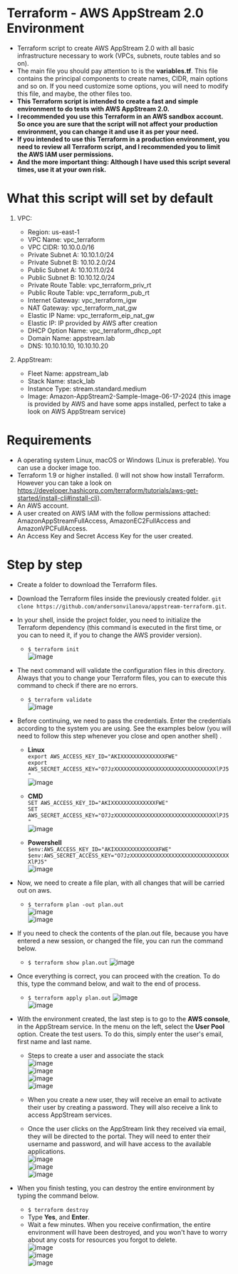 # Terraform - AWS AppStream 2.0 Environment
- Terraform script to create AWS AppStream 2.0 with all basic infrastructure necessary to work (VPCs, subnets, route tables and so on).  
- The main file you should pay attention to is the **variables.tf**. This file contains the principal components to create names, CIDR, main options and so on. If you need customize some options, you will need to modify this file, and maybe, the other files too.
- **This Terraform script is intended to create a fast and simple environment to do tests with AWS AppStream 2.0.**  
- **I recommended you use this Terraform in an AWS sandbox account. So once you are sure that the script will not affect your production environment, you can change it and use it as per your need.**
- **If you intended to use this Terraform in a production environment, you need to review all Terraform script, and I recommended you to limit the AWS IAM user permissions.**
- **And the more important thing: Although I have used this script several times, use it at your own risk.**  

# What this script will set by default  

1. VPC:
   - Region: us-east-1
   - VPC Name: vpc_terraform
   - VPC CIDR: 10.10.0.0/16
   - Private Subnet A: 10.10.1.0/24
   - Private Subnet B: 10.10.2.0/24
   - Public Subnet A: 10.10.11.0/24
   - Public Subnet B: 10.10.12.0/24
   - Private Route Table: vpc_terraform_priv_rt
   - Public Route Table: vpc_terraform_pub_rt
   - Internet Gateway: vpc_terraform_igw
   - NAT Gateway: vpc_terraform_nat_gw
   - Elastic IP Name: vpc_terraform_eip_nat_gw
   - Elastic IP: IP provided by AWS after creation
   - DHCP Option Name: vpc_terraform_dhcp_opt
   - Domain Name: appstream.lab
   - DNS: 10.10.10.10, 10.10.10.20
     
2. AppStream: 
   - Fleet Name: appstream_lab
   - Stack Name: stack_lab
   - Instance Type: stream.standard.medium
   - Image: Amazon-AppStream2-Sample-Image-06-17-2024 (this image is provided by AWS and have some apps installed, perfect to take a look on AWS AppStream service)
  
# Requirements
   - A operating system Linux, macOS or Windows (Linux is preferable). You can use a docker image too.
   - Terraform 1.9 or higher installed. (I will not show how install Terraform. However you can take a look on https://developer.hashicorp.com/terraform/tutorials/aws-get-started/install-cli#install-cli).
   - An AWS account.
   - A user created on AWS IAM with the follow permissions attached: AmazonAppStreamFullAccess, AmazonEC2FullAccess and AmazonVPCFullAccess.
   - An Access Key and Secret Access Key for the user created.

# Step by step
   - Create a folder to download the Terraform files.
   - Download the Terraform files inside the previously created folder. ```git clone https://github.com/andersonvilanova/appstream-terraform.git```.
   - In your shell, inside the project folder, you need to initialize the Terraform dependency (this command is executed in the first time, or you can to need it, if you to change the AWS provider version).  
     - ```$ terraform init```  
        ![image](https://github.com/user-attachments/assets/711f699a-1d36-4097-8bec-91df3d81ebc0)  
  
   - The next command will validate the configuration files in this directory. Always that you to change your Terraform files, you can to execute this command to check if there are no errors. 
     - ```$ terraform validate```  
        ![image](https://github.com/user-attachments/assets/3e606a6e-fb9e-4796-afee-c9598407aabf)  

   - Before continuing, we need to pass the credentials. Enter the credentials according to the system you are using. See the examples below (you will need to follow this step whenever you close and open another shell) .  
      - **Linux**  
        ```export AWS_ACCESS_KEY_ID="AKIXXXXXXXXXXXXXXFWE"```  
        ```export AWS_SECRET_ACCESS_KEY="O7JzXXXXXXXXXXXXXXXXXXXXXXXXXXXXXXXXlPJ5"```  
        ![image](https://github.com/user-attachments/assets/efb1d7cb-816f-4904-9567-eedf21a6eedb)  
 
     - **CMD**  
        ```SET AWS_ACCESS_KEY_ID="AKIXXXXXXXXXXXXXXFWE"```  
        ```SET AWS_SECRET_ACCESS_KEY="O7JzXXXXXXXXXXXXXXXXXXXXXXXXXXXXXXXXlPJ5"```  
        ![image](https://github.com/user-attachments/assets/28945691-c6e6-4df7-a2d6-c73dc09e1c86)  
  
      - **Powershell**  
        ```$env:AWS_ACCESS_KEY_ID="AKIXXXXXXXXXXXXXXFWE"```  
        ```$env:AWS_SECRET_ACCESS_KEY="O7JzXXXXXXXXXXXXXXXXXXXXXXXXXXXXXXXXlPJ5"```  
        ![image](https://github.com/user-attachments/assets/fc2ed850-7fb9-4e30-84fa-1278b78de06b)  
  
  - Now, we need to create a file plan, with all changes that will be carried out on aws.  
     - ```$ terraform plan -out plan.out```  
       ![image](https://github.com/user-attachments/assets/1a3b67e6-90ed-47a5-8bb1-2646fb98233c)  
       ![image](https://github.com/user-attachments/assets/cac9545d-f25b-4890-81f6-4642a2c8db9e)  

  - If you need to check the contents of the plan.out file, because you have entered a new session, or changed the file, you can run the command below.  
     - ```$ terraform show plan.out```
       ![image](https://github.com/user-attachments/assets/6478eb13-f419-4a3d-b709-0b96cff6a0d2)  

  - Once everything is correct, you can proceed with the creation. To do this, type the command below, and wait to the end of process.  
     - ```$ terraform apply plan.out```
       ![image](https://github.com/user-attachments/assets/15682a67-4ec4-4f13-bdc1-7299534ee89a)  
       ![image](https://github.com/user-attachments/assets/3935c5f6-90fb-4735-b979-3788fde2efa5)  

  - With the environment created, the last step is to go to the **AWS console**, in the AppStream service. In the menu on the left, select the **User Pool** option. Create the test users. To do this, simply enter the user's email, first name and last name.
     - Steps to create a user and associate the stack  
       ![image](https://github.com/user-attachments/assets/614c0f7e-39a2-4dac-ba50-4fa4d4bcdf62)  
       ![image](https://github.com/user-attachments/assets/84d840d7-60e8-40c1-afa6-43d8f6026c71)  
       ![image](https://github.com/user-attachments/assets/f881ad1d-b6fe-4007-b71d-d7fb1eae75c9)  
       ![image](https://github.com/user-attachments/assets/f2738bf9-d069-4331-ad06-94049ff87f44)  

    - When you create a new user, they will receive an email to activate their user by creating a password. They will also receive a link to access AppStream services.  
    - Once the user clicks on the AppStream link they received via email, they will be directed to the portal. They will need to enter their username and password, and will have access to the available applications.  
      ![image](https://github.com/user-attachments/assets/f410da3d-fc8f-4d12-b61c-c3b58f78fda2)  
      ![image](https://github.com/user-attachments/assets/9a793e3a-a2f1-4659-a93b-d80fc9667d2d)  
      ![image](https://github.com/user-attachments/assets/de62dc24-27de-4ed0-b175-e32305e467a5)  

   - When you finish testing, you can destroy the entire environment by typing the command below.
      - ```$ terraform destroy```  
      - Type **Yes**, and **Enter**.  
      - Wait a few minutes. When you receive confirmation, the entire environment will have been destroyed, and you won't have to worry about any costs for resources you forgot to delete.  
      ![image](https://github.com/user-attachments/assets/6a7df877-c72d-47ca-a4d7-6d2cfdbc4626)  
      ![image](https://github.com/user-attachments/assets/82f07693-f090-4f02-b4e0-3c1308c2d373)  
      ![image](https://github.com/user-attachments/assets/b95f12b4-a0df-4073-a0d8-c131651804e0)
